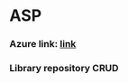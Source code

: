 # ASP
### Azure link: [link](https://projektasp.azurewebsites.net/books)
### Library repository CRUD
